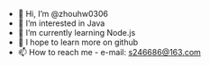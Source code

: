 - 👋 Hi, I’m @zhouhw0306
- 👀 I’m interested in Java
- 🌱 I’m currently learning Node.js
- 💞️ I hope to learn more on github 
- 📫 How to reach me - e-mail: s246686@163.com
